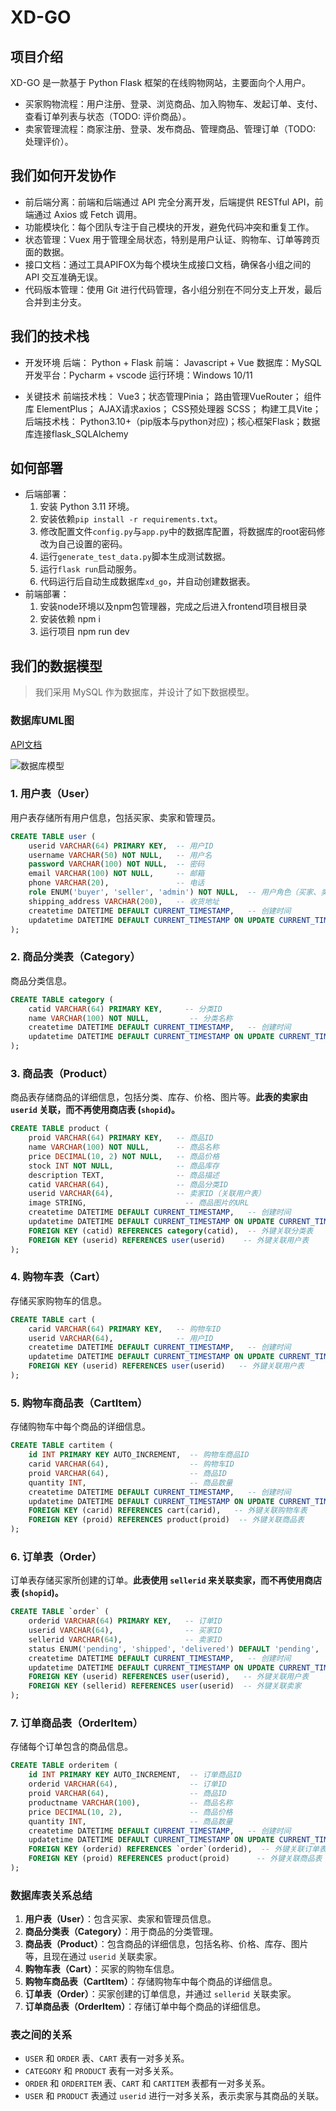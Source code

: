 # XD-GO

## 项目介绍

XD-GO 是一款基于 Python Flask 框架的在线购物网站，主要面向个人用户。
- 买家购物流程：用户注册、登录、浏览商品、加入购物车、发起订单、支付、查看订单列表与状态（TODO: 评价商品）。
- 卖家管理流程：商家注册、登录、发布商品、管理商品、管理订单（TODO: 处理评价）。

## 我们如何开发协作

- 前后端分离：前端和后端通过 API 完全分离开发，后端提供 RESTful API，前端通过 Axios 或 Fetch 调用。
- 功能模块化：每个团队专注于自己模块的开发，避免代码冲突和重复工作。
- 状态管理：Vuex 用于管理全局状态，特别是用户认证、购物车、订单等跨页面的数据。
- 接口文档：通过工具APIFOX为每个模块生成接口文档，确保各小组之间的 API 交互准确无误。
- 代码版本管理：使用 Git 进行代码管理，各小组分别在不同分支上开发，最后合并到主分支。

## 我们的技术栈

- 开发环境
        后端： Python + Flask
        前端： Javascript + Vue
        数据库：MySQL
        开发平台：Pycharm + vscode
        运行环境：Windows 10/11

- 关键技术
        前端技术栈：
        Vue3；状态管理Pinia； 路由管理VueRouter； 组件库 ElementPlus； AJAX请求axios； CSS预处理器 SCSS； 构建工具Vite；
        后端技术栈：
        Python3.10+（pip版本与python对应)；核心框架Flask；数据库连接flask_SQLAlchemy

## 如何部署

- 后端部署：
  1. 安装 Python 3.11 环境。
  2. 安装依赖`pip install -r requirements.txt`。
  3. 修改配置文件`config.py`与`app.py`中的数据库配置，将数据库的root密码修改为自己设置的密码。
  4. 运行`generate_test_data.py`脚本生成测试数据。
  4. 运行`flask run`启动服务。
  5. 代码运行后自动生成数据库`xd_go`，并自动创建数据表。
- 前端部署：
  1. 安装node环境以及npm包管理器，完成之后进入frontend项目根目录
  2. 安装依赖 npm i 
  3. 运行项目 npm run dev

## 我们的数据模型

> 我们采用 MySQL 作为数据库，并设计了如下数据模型。

### 数据库UML图

[API文档](https://6745r7mzhv.apifox.cn/)

![数据库模型](https://mermaid.ink/svg/pako:eNqtVU1v4jAQ_SuRzwElFELi2wroalWtqFJ66AoJWc4QrCZ21na0pZT_viYBERpTRSo-JGO_p_kee4eoSABhBHLKSCpJvuSOWc9Ps9jZ1fJhKS0ZT51SgWSJ8_hgRTjJoQUURKl_QiYtAHLCsjZ9I3hbiRRZ-1BtWFEYYUWSRIJSZ0JCNGiWg0MlHEULWBbJBbivf5Mfi9nPefxiCZ8SbY_-MvJvmX-M59PnycJivZCik3WgLCeZoTPaOGZcG76gr-cjDW_a0BWVrNBM8Cvx3j9c6wMLYkyncLNKxAtrFb7owU9efdv-r8Xsd9OHQxrt1mu3LCmp69YEDkr-loRrprc38nUeT60TayYPuqfrNFmQZVcxTXSpbul19xSfgumU5DOQlFR3npEb1qVxlX589HpiV3c0djZEtbHT4OMq_erTZdQimdmEVEj2DhZddTdgp8gI_QpnalXXerUW8vL-aXhcFQg7pCiASLVi3Mo817LSe2LVpiwcKrgmjKvGrLdtVplCLspBmuciMQ9V1ShLpDdgMo2wERNYkzLTS7Tke0MlpRZPW04R1rIEF0lRphuE1yRTZleX6fjWnSgF4X-EaG4R3qE3hAeDqD8c-YE3DEeR-Y6HLtoi3IuifuQFXuiF_sAfjaPh3kXvlQavHwXjQRCGd0FwN_aise-iVB48P3oD3PTwRJRcIxwN_f1_ehJEmQ)

### 1. **用户表（User）**

用户表存储所有用户信息，包括买家、卖家和管理员。

```sql
CREATE TABLE user (
    userid VARCHAR(64) PRIMARY KEY,  -- 用户ID
    username VARCHAR(50) NOT NULL,   -- 用户名
    password VARCHAR(100) NOT NULL,  -- 密码
    email VARCHAR(100) NOT NULL,     -- 邮箱
    phone VARCHAR(20),               -- 电话
    role ENUM('buyer', 'seller', 'admin') NOT NULL,  -- 用户角色（买家、卖家、管理员）
    shipping_address VARCHAR(200),   -- 收货地址
    createtime DATETIME DEFAULT CURRENT_TIMESTAMP,   -- 创建时间
    updatetime DATETIME DEFAULT CURRENT_TIMESTAMP ON UPDATE CURRENT_TIMESTAMP  -- 更新时间
);
```

### 2. **商品分类表（Category）**

商品分类信息。

```sql
CREATE TABLE category (
    catid VARCHAR(64) PRIMARY KEY,     -- 分类ID
    name VARCHAR(100) NOT NULL,         -- 分类名称
    createtime DATETIME DEFAULT CURRENT_TIMESTAMP,   -- 创建时间
    updatetime DATETIME DEFAULT CURRENT_TIMESTAMP ON UPDATE CURRENT_TIMESTAMP  -- 更新时间
);
```

### 3. **商品表（Product）**

商品表存储商品的详细信息，包括分类、库存、价格、图片等。**此表的卖家由 `userid` 关联，而不再使用商店表 (`shopid`)。**

```sql
CREATE TABLE product (
    proid VARCHAR(64) PRIMARY KEY,   -- 商品ID
    name VARCHAR(100) NOT NULL,      -- 商品名称
    price DECIMAL(10, 2) NOT NULL,   -- 商品价格
    stock INT NOT NULL,              -- 商品库存
    description TEXT,                -- 商品描述
    catid VARCHAR(64),               -- 商品分类ID
    userid VARCHAR(64),              -- 卖家ID（关联用户表）
    image STRING,                      -- 商品图片的URL
    createtime DATETIME DEFAULT CURRENT_TIMESTAMP,   -- 创建时间
    updatetime DATETIME DEFAULT CURRENT_TIMESTAMP ON UPDATE CURRENT_TIMESTAMP, -- 更新时间
    FOREIGN KEY (catid) REFERENCES category(catid),  -- 外键关联分类表
    FOREIGN KEY (userid) REFERENCES user(userid)    -- 外键关联用户表
);
```

### 4. **购物车表（Cart）**

存储买家购物车的信息。

```sql
CREATE TABLE cart (
    carid VARCHAR(64) PRIMARY KEY,   -- 购物车ID
    userid VARCHAR(64),              -- 用户ID
    createtime DATETIME DEFAULT CURRENT_TIMESTAMP,   -- 创建时间
    updatetime DATETIME DEFAULT CURRENT_TIMESTAMP ON UPDATE CURRENT_TIMESTAMP, -- 更新时间
    FOREIGN KEY (userid) REFERENCES user(userid)   -- 外键关联用户表
);
```

### 5. **购物车商品表（CartItem）**

存储购物车中每个商品的详细信息。

```sql
CREATE TABLE cartitem (
    id INT PRIMARY KEY AUTO_INCREMENT,  -- 购物车商品ID
    carid VARCHAR(64),                  -- 购物车ID
    proid VARCHAR(64),                  -- 商品ID
    quantity INT,                       -- 商品数量
    createtime DATETIME DEFAULT CURRENT_TIMESTAMP,   -- 创建时间
    updatetime DATETIME DEFAULT CURRENT_TIMESTAMP ON UPDATE CURRENT_TIMESTAMP, -- 更新时间
    FOREIGN KEY (carid) REFERENCES cart(carid),   -- 外键关联购物车表
    FOREIGN KEY (proid) REFERENCES product(proid)  -- 外键关联商品表
);
```

### 6. **订单表（Order）**

订单表存储买家所创建的订单。**此表使用 `sellerid` 来关联卖家，而不再使用商店表 (`shopid`)。**

```sql
CREATE TABLE `order` (
    orderid VARCHAR(64) PRIMARY KEY,   -- 订单ID
    userid VARCHAR(64),                -- 买家ID
    sellerid VARCHAR(64),              -- 卖家ID
    status ENUM('pending', 'shipped', 'delivered') DEFAULT 'pending',  -- 订单状态（待发货、已发货、已完成）
    createtime DATETIME DEFAULT CURRENT_TIMESTAMP,   -- 创建时间
    updatetime DATETIME DEFAULT CURRENT_TIMESTAMP ON UPDATE CURRENT_TIMESTAMP, -- 更新时间
    FOREIGN KEY (userid) REFERENCES user(userid),   -- 外键关联用户表
    FOREIGN KEY (sellerid) REFERENCES user(userid)  -- 外键关联卖家
);
```

### 7. **订单商品表（OrderItem）**

存储每个订单包含的商品信息。

```sql
CREATE TABLE orderitem (
    id INT PRIMARY KEY AUTO_INCREMENT,  -- 订单商品ID
    orderid VARCHAR(64),                -- 订单ID
    proid VARCHAR(64),                  -- 商品ID
    productname VARCHAR(100),           -- 商品名称
    price DECIMAL(10, 2),               -- 商品价格
    quantity INT,                       -- 商品数量
    createtime DATETIME DEFAULT CURRENT_TIMESTAMP,   -- 创建时间
    updatetime DATETIME DEFAULT CURRENT_TIMESTAMP ON UPDATE CURRENT_TIMESTAMP, -- 更新时间
    FOREIGN KEY (orderid) REFERENCES `order`(orderid),  -- 外键关联订单表
    FOREIGN KEY (proid) REFERENCES product(proid)      -- 外键关联商品表
);
```

### 数据库表关系总结

1. **用户表（User）**：包含买家、卖家和管理员信息。
2. **商品分类表（Category）**：用于商品的分类管理。
3. **商品表（Product）**：包含商品的详细信息，包括名称、价格、库存、图片等，且现在通过 `userid` 关联卖家。
4. **购物车表（Cart）**：买家的购物车信息。
5. **购物车商品表（CartItem）**：存储购物车中每个商品的详细信息。
6. **订单表（Order）**：买家创建的订单信息，并通过 `sellerid` 关联卖家。
7. **订单商品表（OrderItem）**：存储订单中每个商品的详细信息。

### 表之间的关系

- `USER` 和 `ORDER` 表、`CART` 表有一对多关系。
- `CATEGORY` 和 `PRODUCT` 表有一对多关系。
- `ORDER` 和 `ORDERITEM` 表、`CART` 和 `CARTITEM` 表都有一对多关系。
- `USER` 和 `PRODUCT` 表通过 `userid` 进行一对多关系，表示卖家与其商品的关联。
